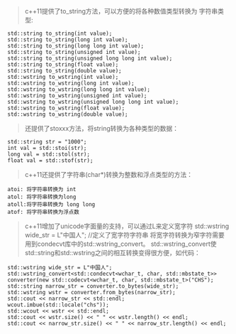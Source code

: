 > c++11提供了to_string方法，可以方便的将各种数值类型转换为 字符串类型:

```
std::string to_string(int value);
std::string to_string(long int value);
std::string to_string(long long int value);
std::string to_string(unsigned int value);
std::string to_string(unsigned long long int value);
std::string to_string(float value);
std::string to_string(double value);
std::wstring to_wstring(int value);
std::wstring to_wstring(long int value);
std::wstring to_wstring(long long int value);
std::wstring to_wstring(unsigned int value);
std::wstring to_wstring(unsigned long long int value);
std::wstring to_wstring(float value);
std::wstring to_wstring(double value);
```

>还提供了stoxxx方法，将string转换为各种类型的数据：

```
std::string str = "1000";
int val = std::stoi(str);
long val = std::stol(str);
float val = std::stof(str);
```

>c++11还提供了字符串(char*)转换为整数和浮点类型的方法：

```
atoi: 将字符串转换为 int
atol: 将字符串转换为long
atoll:将字符串转换为 long long
atof: 将字符串转换为浮点数
```

> c++11增加了unicode字面量的支持，可以通过L来定义宽字符 
> std::wstring wide_str = L"中国人"; //定义了宽字符字符串 
>将宽字符转换为窄字符需要用到condecvt库中的std::wstring_convert。 
>std::wstring_convert使std::string和std::wstring之间的相互转换变得很方便，如代码：

```
std::wstring wide_str = L"中国人";
std::wstring_convert<std::condecvt<wchar_t, char, std::mbstate_t>> converter(new std::codecvt<wchar_t, char, std::mbstate_t>("CHS");
std::string narrow_str = converter.to_bytes(wide_str);
std::wstring wstr = converter.from_bytes(narrow_str);
std::cout << narrow_str << std::endl;
wcout.imbue(std::locale("chs"));
std::wcout << wstr << std::endl;
std::cout << wstr.size() << " " << wstr.length() << endl;
std::cout << narrow_str.size() << " " << narrow_str.length() << endl;
```
